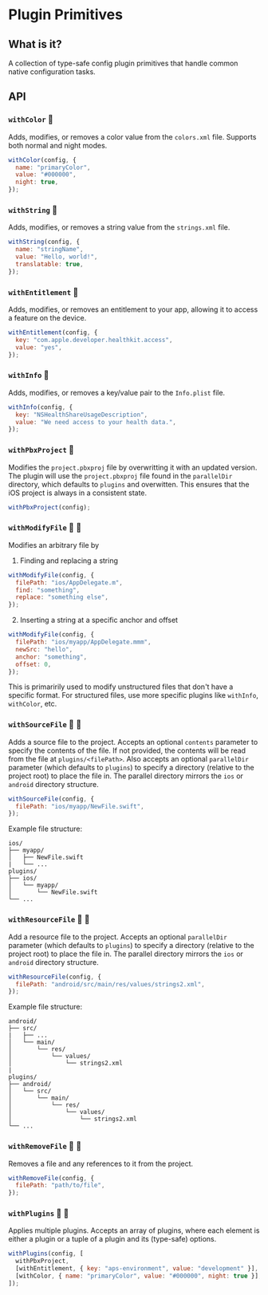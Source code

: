 # Plugin Primitives

## What is it?

A collection of type-safe config plugin primitives that handle common native configuration tasks.

## API

### `withColor` 🤖

Adds, modifies, or removes a color value from the `colors.xml` file. Supports both normal and night modes.

```javascript
withColor(config, {
  name: "primaryColor",
  value: "#000000",
  night: true,
});
```

### `withString` 🤖

Adds, modifies, or removes a string value from the `strings.xml` file.

```javascript
withString(config, {
  name: "stringName",
  value: "Hello, world!",
  translatable: true,
});
```

### `withEntitlement` 🍎

Adds, modifies, or removes an entitlement to your app, allowing it to access a feature on the device.

```javascript
withEntitlement(config, {
  key: "com.apple.developer.healthkit.access",
  value: "yes",
});
```

### `withInfo` 🍎

Adds, modifies, or removes a key/value pair to the `Info.plist` file.

```javascript
withInfo(config, {
  key: "NSHealthShareUsageDescription",
  value: "We need access to your health data.",
});
```

### `withPbxProject` 🍎

Modifies the `project.pbxproj` file by overwritting it with an updated version. The plugin will use the `project.pbxproj` file found in the `parallelDir` directory, which defaults to `plugins` and overwitten. This ensures that the iOS project is always in a consistent state.

```javascript
withPbxProject(config);
```

### `withModifyFile` 🤖 🍎

Modifies an arbitrary file by

1. Finding and replacing a string

```javascript
withModifyFile(config, {
  filePath: "ios/AppDelegate.m",
  find: "something",
  replace: "something else",
});
```

2. Inserting a string at a specific anchor and offset

```javascript
withModifyFile(config, {
  filePath: "ios/myapp/AppDelegate.mmm",
  newSrc: "hello",
  anchor: "something",
  offset: 0,
});
```

This is primaririly used to modify unstructured files that don't have a specific format. For structured files, use more specific plugins like `withInfo`, `withColor`, etc.

### `withSourceFile` 🤖 🍎

Adds a source file to the project. Accepts an optional `contents` parameter to specify the contents of the file. If not provided, the contents will be read from the file at `plugins/<filePath>`. Also accepts an optional `parallelDir` parameter (which defaults to `plugins`) to specify a directory (relative to the project root) to place the file in. The parallel directory mirrors the `ios` or `android` directory structure.

```javascript
withSourceFile(config, {
  filePath: "ios/myapp/NewFile.swift",
});
```

Example file structure:

```
ios/
├── myapp/
│   ├── NewFile.swift
|   └── ...
plugins/
├── ios/
│   └── myapp/
│       └── NewFile.swift
└── ...
```

### `withResourceFile` 🤖 🍎

Add a resource file to the project. Accepts an optional `parallelDir` parameter (which defaults to `plugins`) to specify a directory (relative to the project root) to place the file in. The parallel directory mirrors the `ios` or `android` directory structure.

```javascript
withResourceFile(config, {
  filePath: "android/src/main/res/values/strings2.xml",
});
```

Example file structure:

```
android/
├── src/
|   ├── ...
│   └── main/
│       └── res/
│           └── values/
│               └── strings2.xml
|
plugins/
├── android/
│   └── src/
│       └── main/
│           └── res/
│               └── values/
│                   └── strings2.xml
└── ...
```

### `withRemoveFile` 🤖 🍎

Removes a file and any references to it from the project.

```javascript
withRemoveFile(config, {
  filePath: "path/to/file",
});
```

### `withPlugins` 🤖 🍎

Applies multiple plugins. Accepts an array of plugins, where each element is either a plugin or a tuple of a plugin and its (type-safe) options.

```javascript
withPlugins(config, [
  withPbxProject,
  [withEntitlement, { key: "aps-environment", value: "development" }],
  [withColor, { name: "primaryColor", value: "#000000", night: true }],
]);
```

<!-- ### `withAndroidManifest` 🤖

Modify the AndroidManifest.xml file.

```javascript
withAndroidManifest(config, {
  category: "uses-permission",
  name: "android.permission.INTERNET",
});
``` -->
